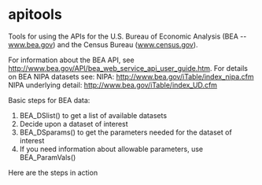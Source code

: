 apitools
======

Tools for using the APIs for the U.S. Bureau of Economic Analysis (BEA -- www.bea.gov) and the Census Bureau (www.census.gov).

For information about the BEA API, see http://www.bea.gov/API/bea_web_service_api_user_guide.htm.
For details on BEA NIPA datasets see:
   NIPA:  http://www.bea.gov/iTable/index_nipa.cfm
   NIPA underlying detail: http://www.bea.gov/iTable/index_UD.cfm
   
Basic steps for BEA data:
1) BEA_DSlist() to get a list of available datasets
2) Decide upon a dataset of interest
3) BEA_DSparams() to get the parameters needed for the dataset of interest
4) If you need information about allowable parameters, use BEA_ParamVals()

Here are the steps in action

   

